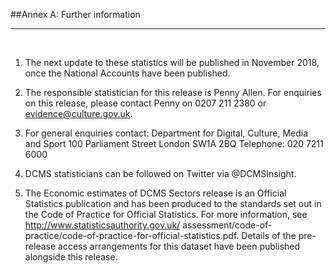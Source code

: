 ##Annex A: Further information
***

&nbsp;

1. The next update to these statistics will be published in November 2018, once the National Accounts have been published.  

1. The responsible statistician for this release is Penny Allen. For enquiries on this release, please contact Penny on 0207 211 2380 or evidence@culture.gov.uk.

1. For general enquiries contact:
Department for Digital, Culture, Media and Sport
100 Parliament Street
London
SW1A 2BQ
	Telephone: 020 7211 6000

1. DCMS statisticians can be followed on Twitter via @DCMSInsight.

1. The Economic estimates of DCMS Sectors release is an Official Statistics publication and has been produced to the standards set out in the Code of Practice for Official Statistics. For more information, see http://www.statisticsauthority.gov.uk/ assessment/code-of-practice/code-of-practice-for-official-statistics.pdf.  Details of the pre-release access arrangements for this dataset have been published alongside this release.
